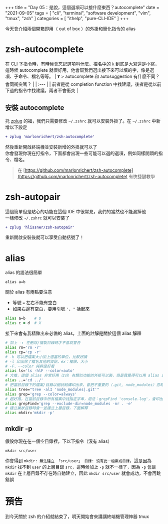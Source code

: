 +++
title = "Day 05：是說，這個選項可以接什麼東西？autocomplete"
date = "2021-09-05"
tags = [
  "cli",
  "terminal",
  "software development",
  "vim",
  "tmux",
  "zsh"
]
categories = [ "ithelp", "pure-CLI-IDE" ]
+++

今天會介紹兩個開箱即用（ out of box ）的外掛和簡化指令的 alias

# zsh-autocomplete
在 CLI 下指令時，有時候會忘記選項叫什麼、檔名中的 `k` 到底是大寫還是小寫，這時候 autocomplete 就很好用，他會幫我們選出接下來可以填的字，像是選項、子命令、檔名等等。
| ❓ > autocomplete 和 autosuggestion 有什麼不同？會同衝突嗎？                        |
| :---                                                                                |
| 前者是從 completion function 中找建議，後者是從以前下過的指令中找建議，兩者不會衝突 |

## 安裝 autocomplete
托 [zplug](./day02.md#zplug) 的福，我們只需要修改 `~/.zshrc` 就可以安裝外掛了。在 `~/.zshrc` 中新增以下設定  
```diff
+ zplug 'marlonrichert/zsh-autocomplete'
```
然後重新開啟終端機並安裝新增的外掛就可以了  
你會發現你現在打指令，下面都會出現一些可能可以選的選項，例如同樣開頭的指令、檔名。
> 在 [https://github.com/marlonrichert/zsh-autocomplete](https://github.com/marlonrichert/zsh-autocomplete) 有快捷鍵教學

# zsh-autopair
這個簡單但是貼心的功能在這個 IDE 中很常見，我們的當然也不能漏掉他  
一樣修改 `~/.zshrc` 就可以安裝了  
```diff
+ zplug 'hlissner/zsh-autopair'
```
重新開啟安裝後就可以享受自動括號了！

# alias
alias 的語法很簡單
```
alias a=b
```
關於 alias 有兩點要注意
* 等號 `=` 左右不能有空白
* 如果右邊有空白，要用引號 `'`、`"` 括起來
```zsh
alias a=b    # O
alias c = d  # X
```
接下來會有我精鍊出來必備的 alias，上面的註解是關於這個 alias 解釋
```zsh
# 加上 -r 在刪除/複製目錄時才不會跳警告
alias rm='rm -r'
alias cp='cp -r'
# -h 可以把檔案大小加上適當的單位，比較好讀
# -l 印出除了檔名其他的資訊，ex：權限、大小
# -F、--color 純粹是好看
alias ls='ls -hlF --color=auto'
# 大推，這個 alias 非常好用（zsh 有類似功能的外掛可以裝，但是我覺得可以用 alias 就用 alias
alias ..='cd ../'
# 把當前目錄下的檔案/目錄以樹狀結構印出來，會把不重要的（.git, node_modules）忽略，後面可以接路徑
alias tree="tree -alI 'node_modules|.git'"
alias grep='grep --color=always'
# 超好用，在當前目錄中所有檔案中找指定字串，用法：grepFind 'console.log'，會印出檔案行號，還會把目標字串上色
alias grepFind='grep --exclude-dir=node_modules -nr . -e'
# 建立巢狀目錄時會一並建立上層目錄，下面解釋
alias mkdir='mkdir -p'
```

## mkdir -p
假設你現在在一個空目錄裡，下以下指令（沒有 alias）
```
mkdir src/user
```
你會得到 `mkdir: 無法建立 「src/user」 目錄: 沒有此一檔案或目錄`，這是因為 `mkdir` 找不到 `user` 的上層目錄 `src`，這時候加上 `-p` 就不一樣了，因為 `-p` 會讓 `mkdir` 在上層目錄不存在時自動建立，因此 `mkdir src/user` 就會成功，不會再跳錯誤

# 預告
到今天關於 zsh 的介紹就結束了，明天開始會來講講終端機管理神器 tmux
